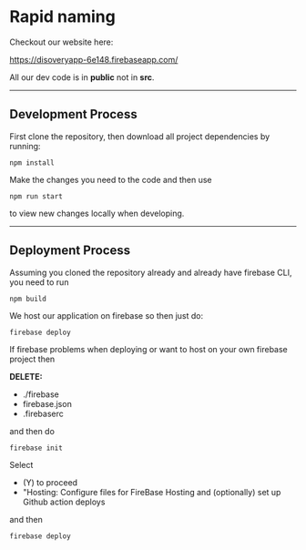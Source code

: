 # Rapid naming
Checkout our website here:

https://disoveryapp-6e148.firebaseapp.com/

All our dev code is in **public** not in **src**.

-------

## Development Process

First clone the repository, then download all project dependencies by running:

```
npm install
```

Make the changes you need to the code and then use
```
npm run start
```

to view new changes locally when developing.

------ 
## Deployment Process

Assuming you cloned the repository already and already have firebase CLI, you need to run

```
npm build
```

We host our application on firebase so then just do:
```
firebase deploy
```

If firebase problems when deploying or want to host on your own firebase project then

**DELETE:** 

- ./firebase
- firebase.json
- .firebaserc

and then do

```
firebase init
```

Select

- (Y) to proceed
- "Hosting: Configure files for FireBase Hosting and (optionally) set up Github action deploys

and then
```
firebase deploy
```
